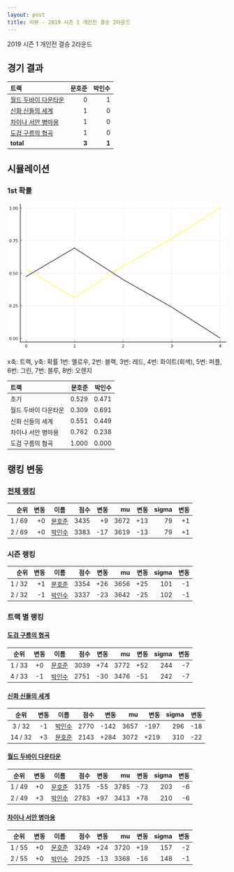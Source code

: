 ```yaml
---
layout: post
title: 리뷰 - 2019 시즌 1 개인전 결승 2라운드
---
```


2019 시즌 1 개인전 결승 2라운드


## 경기 결과

| 트랙 | 문호준 | 박인수 |
|:---|---:|---:|
| [월드 두바이 다운타운](../dubai) | 0 | 1 |
| [신화 신들의 세계](../shinsegye) | 1 | 0 |
| [차이나 서안 병마용](../byeongma) | 1 | 0 |
| [도검 구름의 협곡](../hyupgog) | 1 | 0 |
| __total__ |__3__ |__1__ |



## 시뮬레이션


### 1st 확률


![](../images/s2019-1-6-2-1st.png)

x축: 트랙, y축: 확률
1번: 옐로우, 2번: 블랙, 3번: 레드, 4번: 화이트(회색), 5번: 퍼플, 6번: 그린, 7번: 블루, 8번: 오렌지

| 트랙 | 문호준 | 박인수 |
|:---|---:|---:|
| 초기 | 0.529 | 0.471 |
| 월드 두바이 다운타운 | 0.309 | 0.691 |
| 신화 신들의 세계 | 0.551 | 0.449 |
| 차이나 서안 병마용 | 0.762 | 0.238 |
| 도검 구름의 협곡 | 1.000 | 0.000 |


## 랭킹 변동


### [전체 랭킹](../singles-full)

| 순위 | 변동 | 이름 | 점수 | 변동 | mu | 변동 | sigma | 변동 |
|---:|---:|:---:|---:|---:|---:|---:|---:|---:|
| 1 / 69 | +0 | [문호준](../munhojun) | 3435 | +9 | 3672 | +13 | 79 | +1 |
| 2 / 69 | +0 | [박인수](../bakinsu) | 3383 | -17 | 3619 | -13 | 79 | +1 |

### 시즌 랭킹

| 순위 | 변동 | 이름 | 점수 | 변동 | mu | 변동 | sigma | 변동 |
|---:|---:|:---:|---:|---:|---:|---:|---:|---:|
| 1 / 32 | +1 | [문호준](../munhojun) | 3354 | +26 | 3656 | +25 | 101 | -1 |
| 2 / 32 | -1 | [박인수](../bakinsu) | 3337 | -23 | 3642 | -25 | 102 | -1 |

### 트랙 별 랭킹


#### [도검 구름의 협곡](../hyupgog)

| 순위 | 변동 | 이름 | 점수 | 변동 | mu | 변동 | sigma | 변동 |
|:---:|:---:|:---:|---:|---:|---:|---:|---:|---:|
| 1 / 33 | +0 | [문호준](../munhojun) | 3039 | +74 | 3772 | +52 | 244 | -7 |
| 4 / 33 | -1 | [박인수](../bakinsu) | 2751 | -30 | 3476 | -51 | 242 | -7 |

#### [신화 신들의 세계](../shinsegye)

| 순위 | 변동 | 이름 | 점수 | 변동 | mu | 변동 | sigma | 변동 |
|:---:|:---:|:---:|---:|---:|---:|---:|---:|---:|
| 3 / 32 | -1 | [박인수](../bakinsu) | 2770 | -142 | 3657 | -197 | 296 | -18 |
| 14 / 32 | +3 | [문호준](../munhojun) | 2143 | +284 | 3072 | +219 | 310 | -22 |

#### [월드 두바이 다운타운](../dubai)

| 순위 | 변동 | 이름 | 점수 | 변동 | mu | 변동 | sigma | 변동 |
|:---:|:---:|:---:|---:|---:|---:|---:|---:|---:|
| 1 / 49 | +0 | [문호준](../munhojun) | 3175 | -55 | 3785 | -73 | 203 | -6 |
| 2 / 49 | +3 | [박인수](../bakinsu) | 2783 | +97 | 3413 | +78 | 210 | -6 |

#### [차이나 서안 병마용](../byeongma)

| 순위 | 변동 | 이름 | 점수 | 변동 | mu | 변동 | sigma | 변동 |
|:---:|:---:|:---:|---:|---:|---:|---:|---:|---:|
| 1 / 55 | +0 | [문호준](../munhojun) | 3249 | +24 | 3720 | +19 | 157 | -2 |
| 2 / 55 | +0 | [박인수](../bakinsu) | 2925 | -13 | 3368 | -16 | 148 | -1 |

